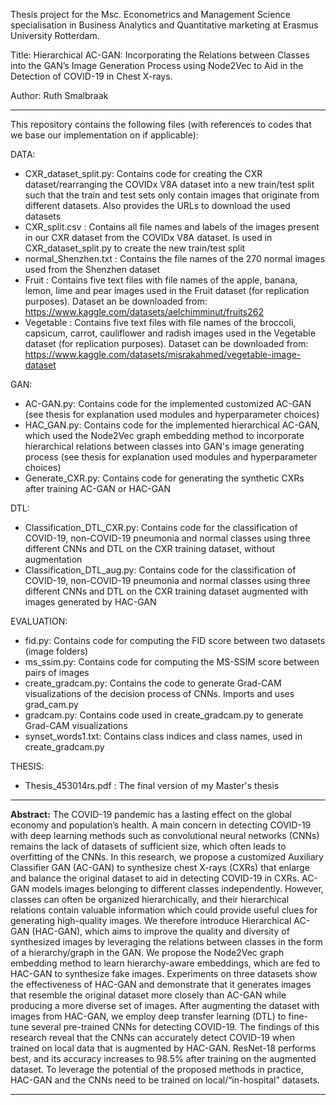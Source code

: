 Thesis project for the Msc. Econometrics and Management Science specialisation in Business Analytics and Quantitative marketing at Erasmus University Rotterdam. 

Title: Hierarchical AC-GAN: Incorporating the Relations between Classes into the GAN’s Image Generation Process using Node2Vec to Aid in the Detection of COVID-19 in Chest X-rays. 

Author: Ruth Smalbraak

----------------------------------------------------------------------------------------------------------------
This repository contains the following files (with references to codes that we base our implementation on if applicable): 

DATA: 
* CXR_dataset_split.py: Contains code for creating the CXR dataset/rearranging the COVIDx V8A dataset into a new train/test split such that the train and test sets only contain images that originate from different datasets. Also provides the URLs to download the used datasets 
* CXR_split.csv : Contains all file names and labels of the images present in our CXR dataset from the COVIDx V8A dataset. Is used in CXR_dataset_split.py to create the new train/test split
* normal_Shenzhen.txt : Contains the file names of the 270 normal images used from the Shenzhen dataset
* Fruit : Contains five text files with file names of the apple, banana, lemon, lime and pear images used in the Fruit dataset (for replication purposes). Dataset an be downloaded from: https://www.kaggle.com/datasets/aelchimminut/fruits262
* Vegetable : Contains five text files with file names of the broccoli, capsicum, carrot, cauliflower and radish images used in the Vegetable dataset (for replication purposes). Dataset can be downloaded from: https://www.kaggle.com/datasets/misrakahmed/vegetable-image-dataset

GAN:
* AC-GAN.py: Contains code for the implemented customized AC-GAN (see thesis for explanation used modules and hyperparameter choices)
* HAC_GAN.py: Contains code for the implemented hierarchical AC-GAN, which used the Node2Vec graph embedding method to incorporate hierarchical relations between classes into GAN's image generating process (see thesis for explanation used modules and hyperparameter choices)
* Generate_CXR.py: Contains code for generating the synthetic CXRs after training AC-GAN or HAC-GAN

DTL:
* Classification_DTL_CXR.py: Contains code for the classification of COVID-19, non-COVID-19 pneumonia and normal classes using three different CNNs and DTL on the CXR training dataset, without augmentation
* Classification_DTL_aug.py: Contains code for the classification of COVID-19, non-COVID-19 pneumonia and normal classes using three different CNNs and DTL on the CXR training dataset augmented with images generated by HAC-GAN

EVALUATION: 
* fid.py: Contains code for computing the FID score between two datasets (image folders)
* ms_ssim.py: Contains  code for computing the MS-SSIM score between pairs of images
* create_gradcam.py: Contains the code to generate Grad-CAM visualizations of the decision process of CNNs. Imports and uses grad_cam.py
* gradcam.py: Contains code used in create_gradcam.py to generate Grad-CAM visualizations
* synset_words1.txt: Contains class indices and class names, used in create_gradcam.py

THESIS: 
* Thesis_453014rs.pdf : The final version of my Master's thesis
 
----------------------------------------------------------------------------------------------------------------

**Abstract:** The COVID-19 pandemic has a lasting effect on the global economy and population’s health. A main concern in detecting COVID-19 with deep learning methods such as convolutional neural networks (CNNs) remains the lack of datasets of sufficient size, which often leads to overfitting of the CNNs. In this research, we propose a customized Auxiliary Classifier GAN (AC-GAN) to synthesize chest X-rays (CXRs) that enlarge and balance the original dataset to aid in detecting COVID-19 in CXRs. AC-GAN models images belonging to different classes independently. However, classes can often be organized hierarchically, and their hierarchical relations contain valuable information which could provide useful clues for generating high-quality images. We therefore introduce Hierarchical AC-GAN (HAC-GAN), which aims to improve the quality and diversity of synthesized images by leveraging the relations between classes in the form of a hierarchy/graph in the GAN. We propose the Node2Vec graph embedding method to learn hierarchy-aware embeddings, which are fed to HAC-GAN to synthesize fake images. Experiments on three datasets show the effectiveness of HAC-GAN and demonstrate that it generates images that resemble the original dataset more closely than AC-GAN while producing a more diverse set of images. After augmenting the dataset with images from HAC-GAN, we employ deep transfer learning (DTL) to fine-tune several pre-trained CNNs for detecting COVID-19. The findings of this research reveal that the CNNs can accurately detect COVID-19 when trained on local data that is augmented by HAC-GAN. ResNet-18 performs best, and its accuracy increases to 98.5% after training on the augmented dataset. To leverage the potential of the proposed methods in practice, HAC-GAN and the CNNs need to be trained on local/“in-hospital” datasets.

-----------------------------------------------------------------------------------------------------------------
